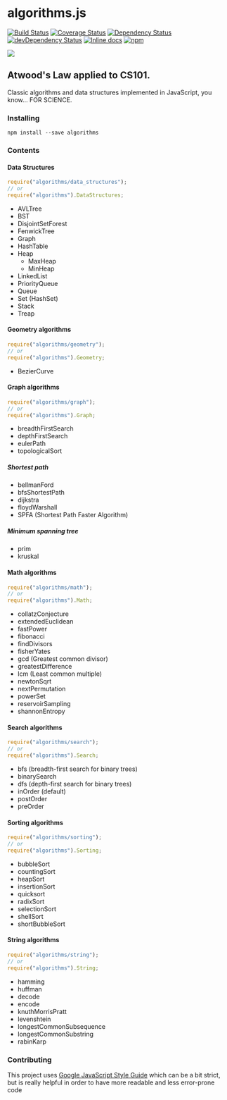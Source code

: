 # algorithms.js

[![Build Status](https://travis-ci.org/felipernb/algorithms.js.svg?branch=master)](https://travis-ci.org/felipernb/algorithms.js)
[![Coverage Status](https://coveralls.io/repos/github/felipernb/algorithms.js/badge.svg?branch=master)](https://coveralls.io/github/felipernb/algorithms.js?branch=master)
[![Dependency Status](https://david-dm.org/felipernb/algorithms.js.svg)](https://david-dm.org/felipernb/algorithms.js)
[![devDependency Status](https://david-dm.org/felipernb/algorithms.js/dev-status.svg)](https://david-dm.org/felipernb/algorithms.js#info=devDependencies)
[![Inline docs](http://inch-ci.org/github/felipernb/algorithms.js.svg?branch=master)](http://inch-ci.org/github/felipernb/algorithms.js)
[![npm](https://img.shields.io/npm/dt/algorithms.svg?maxAge=2592000)](https://www.npmjs.com/package/algorithms)

![](http://www.quickmeme.com/img/8d/8d30a19413145512ad5a05c46ec0da545df5ed79e113fcf076dc03c7514eb631.jpg)

## Atwood's Law applied to CS101.

Classic algorithms and data structures implemented in JavaScript, you know... FOR SCIENCE.

### Installing

```
npm install --save algorithms
```

### Contents

#### Data Structures

```javascript
require("algorithms/data_structures");
// or
require("algorithms").DataStructures;
```

- AVLTree
- BST
- DisjointSetForest
- FenwickTree
- Graph
- HashTable
- Heap
  - MaxHeap
  - MinHeap
- LinkedList
- PriorityQueue
- Queue
- Set (HashSet)
- Stack
- Treap

#### Geometry algorithms

```javascript
require("algorithms/geometry");
// or
require("algorithms").Geometry;
```

- BezierCurve

#### Graph algorithms

```javascript
require("algorithms/graph");
// or
require("algorithms").Graph;
```

- breadthFirstSearch
- depthFirstSearch
- eulerPath
- topologicalSort

##### Shortest path

- bellmanFord
- bfsShortestPath
- dijkstra
- floydWarshall
- SPFA (Shortest Path Faster Algorithm)

##### Minimum spanning tree

- prim
- kruskal

#### Math algorithms

```javascript
require("algorithms/math");
// or
require("algorithms").Math;
```

- collatzConjecture
- extendedEuclidean
- fastPower
- fibonacci
- findDivisors
- fisherYates
- gcd (Greatest common divisor)
- greatestDifference
- lcm (Least common multiple)
- newtonSqrt
- nextPermutation
- powerSet
- reservoirSampling
- shannonEntropy

#### Search algorithms

```javascript
require("algorithms/search");
// or
require("algorithms").Search;
```

- bfs (breadth-first search for binary trees)
- binarySearch
- dfs (depth-first search for binary trees)
- inOrder (default)
- postOrder
- preOrder

#### Sorting algorithms

```javascript
require("algorithms/sorting");
// or
require("algorithms").Sorting;
```

- bubbleSort
- countingSort
- heapSort
- insertionSort
- quicksort
- radixSort
- selectionSort
- shellSort
- shortBubbleSort

#### String algorithms

```javascript
require("algorithms/string");
// or
require("algorithms").String;
```

- hamming
- huffman
- decode
- encode
- knuthMorrisPratt
- levenshtein
- longestCommonSubsequence
- longestCommonSubstring
- rabinKarp

### Contributing

This project uses [Google JavaScript Style Guide](https://google.github.io/styleguide/javascriptguide.xml) which can be a bit strict, but is really helpful in order to have more readable and less error-prone code
